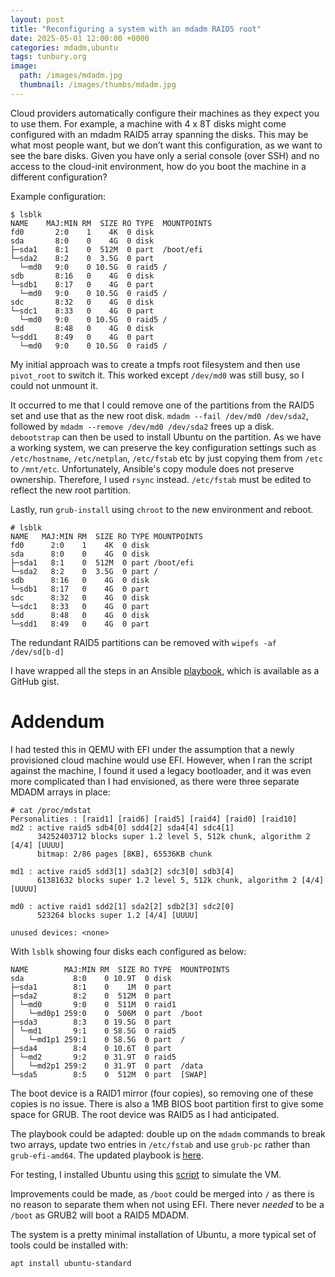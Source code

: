 ```yaml
---
layout: post
title: "Reconfiguring a system with an mdadm RAID5 root"
date: 2025-05-01 12:00:00 +0000
categories: mdadm,ubuntu
tags: tunbury.org
image:
  path: /images/mdadm.jpg
  thumbnail: /images/thumbs/mdadm.jpg
---
```


Cloud providers automatically configure their machines as they expect you to use them. For example, a machine with 4 x 8T disks might come configured with an mdadm RAID5 array spanning the disks. This may be what most people want, but we don’t want this configuration, as we want to see the bare disks. Given you have only a serial console (over SSH) and no access to the cloud-init environment, how do you boot the machine in a different configuration?

Example configuration:

```
$ lsblk
NAME    MAJ:MIN RM  SIZE RO TYPE  MOUNTPOINTS
fd0       2:0    1    4K  0 disk
sda       8:0    0    4G  0 disk
├─sda1    8:1    0  512M  0 part  /boot/efi
└─sda2    8:2    0  3.5G  0 part
  └─md0   9:0    0 10.5G  0 raid5 /
sdb       8:16   0    4G  0 disk
└─sdb1    8:17   0    4G  0 part
  └─md0   9:0    0 10.5G  0 raid5 /
sdc       8:32   0    4G  0 disk
└─sdc1    8:33   0    4G  0 part
  └─md0   9:0    0 10.5G  0 raid5 /
sdd       8:48   0    4G  0 disk
└─sdd1    8:49   0    4G  0 part
  └─md0   9:0    0 10.5G  0 raid5 /
```

My initial approach was to create a tmpfs root filesystem and then use `pivot_root` to switch it. This worked except `/dev/md0` was still busy, so I could not unmount it.

It occurred to me that I could remove one of the partitions from the RAID5 set and use that as the new root disk. `mdadm --fail /dev/md0 /dev/sda2`, followed by `mdadm --remove /dev/md0 /dev/sda2` frees up a disk. `debootstrap` can then be used to install Ubuntu on the partition. As we have a working system, we can preserve the key configuration settings such as `/etc/hostname`, `/etc/netplan`, `/etc/fstab` etc by just copying them from `/etc` to `/mnt/etc`. Unfortunately, Ansible's copy module does not preserve ownership. Therefore, I used `rsync` instead. `/etc/fstab` must be edited to reflect the new root partition.

Lastly, run `grub-install` using `chroot` to the new environment and reboot.

```
# lsblk
NAME   MAJ:MIN RM  SIZE RO TYPE MOUNTPOINTS
fd0      2:0    1    4K  0 disk
sda      8:0    0    4G  0 disk
├─sda1   8:1    0  512M  0 part /boot/efi
└─sda2   8:2    0  3.5G  0 part /
sdb      8:16   0    4G  0 disk
└─sdb1   8:17   0    4G  0 part
sdc      8:32   0    4G  0 disk
└─sdc1   8:33   0    4G  0 part
sdd      8:48   0    4G  0 disk
└─sdd1   8:49   0    4G  0 part
```

The redundant RAID5 partitions can be removed with `wipefs -af /dev/sd[b-d]`

I have wrapped all the steps in an Ansible [playbook](https://gist.github.com/mtelvers/1fe3571830d982eb8adbcf5a513edb2c), which is available as a GitHub gist.

# Addendum

I had tested this in QEMU with EFI under the assumption that a newly provisioned cloud machine would use EFI. However, when I ran the script against the machine, I found it used a legacy bootloader, and it was even more complicated than I had envisioned, as there were three separate MDADM arrays in place:

```
# cat /proc/mdstat 
Personalities : [raid1] [raid6] [raid5] [raid4] [raid0] [raid10] 
md2 : active raid5 sdb4[0] sdd4[2] sda4[4] sdc4[1]
      34252403712 blocks super 1.2 level 5, 512k chunk, algorithm 2 [4/4] [UUUU]
      bitmap: 2/86 pages [8KB], 65536KB chunk

md1 : active raid5 sdd3[1] sda3[2] sdc3[0] sdb3[4]
      61381632 blocks super 1.2 level 5, 512k chunk, algorithm 2 [4/4] [UUUU]
      
md0 : active raid1 sdd2[1] sda2[2] sdb2[3] sdc2[0]
      523264 blocks super 1.2 [4/4] [UUUU]
      
unused devices: <none>
```

With `lsblk` showing four disks each configured as below:

```
NAME        MAJ:MIN RM  SIZE RO TYPE  MOUNTPOINTS
sda           8:0    0 10.9T  0 disk  
├─sda1        8:1    0    1M  0 part  
├─sda2        8:2    0  512M  0 part  
│ └─md0       9:0    0  511M  0 raid1 
│   └─md0p1 259:0    0  506M  0 part  /boot
├─sda3        8:3    0 19.5G  0 part  
│ └─md1       9:1    0 58.5G  0 raid5 
│   └─md1p1 259:1    0 58.5G  0 part  /
├─sda4        8:4    0 10.6T  0 part  
│ └─md2       9:2    0 31.9T  0 raid5 
│   └─md2p1 259:2    0 31.9T  0 part  /data
└─sda5        8:5    0  512M  0 part  [SWAP]
```

The boot device is a RAID1 mirror (four copies), so removing one of these copies is no issue. There is also a 1MB BIOS boot partition first to give some space for GRUB. The root device was RAID5 as I had anticipated.

The playbook could be adapted: double up on the `mdadm` commands to break two arrays, update two entries in `/etc/fstab` and use `grub-pc` rather than `grub-efi-amd64`. The updated playbook is [here](https://gist.github.com/mtelvers/ba3b7a5974b50422e2c2e594bed0bdb2).

For testing, I installed Ubuntu using this [script](https://gist.github.com/mtelvers/d2d333bf5c9bd94cb905488667f0cae1) to simulate the VM.

Improvements could be made, as `/boot` could be merged into `/` as there is no reason to separate them when not using EFI. There never _needed_ to be a `/boot` as GRUB2 will boot a RAID5 MDADM.

The system is a pretty minimal installation of Ubuntu, a more typical set of tools could be installed with:

```
apt install ubuntu-standard
```
